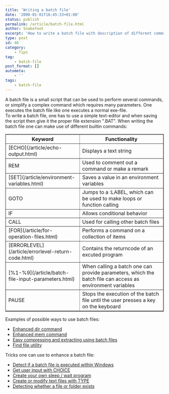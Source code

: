 ```yaml
---
title: 'Writing a batch file'
date: '2000-01-01T16:45:33+01:00'
status: publish
permalink: /article/batch-file.html
author: Snakefoot
excerpt: 'How to write a batch file with description of different commands available.'
type: post
id: 46
category:
    - Tips
tag:
    - batch-file
post_format: []
autometa:
    - ''
tags:
    - batch-file
---
```

A batch file is a small script that can be used to perform several commands, or simplify a complex command which requires many parameters. One executes the batch file like one executes a normal exe-file.  
 To write a batch file, one has to use a simple text-editor and when saving the script then give it the proper file extension ".BAT". When writing the batch file one can make use of different builtin commands:

<table border="1"><tr><th>Keyword</th><th>Functionality</th></tr><tr><td>[ECHO](/article/echo-output.html)</td><td>Displays a text string</td></tr><tr><td>REM</td><td>Used to comment out a command or make a remark</td></tr><tr><td>[SET](/article/environment-variables.html)</td><td>Saves a value in an environment variables</td></tr><tr><td>GOTO</td><td>Jumps to a :LABEL, which can be used to make loops or function calling</td></tr><tr><td>IF</td><td>Allows conditional behavior</td></tr><tr><td>CALL</td><td>Used for calling other batch files</td></tr><tr><td>[FOR](/article/for-operation-files.html)</td><td>Performs a command on a collection of items</td></tr><tr><td>[ERRORLEVEL](/article/errorlevel-return-code.html)</td><td>Contains the returncode of an excuted program</td></tr><tr><td>[%1-%9](/article/batch-file-input-parameters.html)</td><td>When calling a batch one can provide parameters, which the batch file can access as environment variables</td></tr><tr><td>PAUSE</td><td>Stops the execution of the batch file until the user presses a key on the keyboard</td></tr></table>

 Examples of possible ways to use batch files:
- [Enhanced dir command](/article/dir-list-executables.html)
- [Enhanced mem command](/article/mem-conventional-memory.html)
- [Easy compressing and extracting using batch files](/article/pkunzip-pkzip-batch.html)
- [Find file utility](/article/file-search-utility.html)
 
 Tricks one can use to enhance a batch file:
- [Detect if a batch file is executed within Windows](/article/detect-batch-file-windows.html)
- [Get user input with CHOICE](/article/choice-user-input.html)
- [Create your own sleep / wait program](/article/sleep-command.html)
- [Create or modify text files with TYPE](/article/type-text-file.html)
- [Detecting whether a file or folder exists](/article/check-file-dir-exists.html)